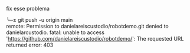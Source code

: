 fix esse problema

╰─± git push -u origin main  
remote: Permission to danielareiscustodio/robotdemo.git denied to danielarcustodio.
fatal: unable to access 'https://github.com/danielareiscustodio/robotdemo/': The requested URL returned error: 403